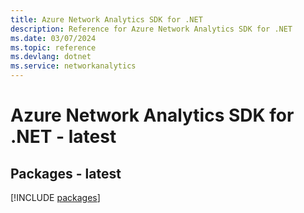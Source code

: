 ```yaml
---
title: Azure Network Analytics SDK for .NET
description: Reference for Azure Network Analytics SDK for .NET
ms.date: 03/07/2024
ms.topic: reference
ms.devlang: dotnet
ms.service: networkanalytics
---
```

# Azure Network Analytics SDK for .NET - latest
## Packages - latest
[!INCLUDE [packages](network-analytics-index.md)]